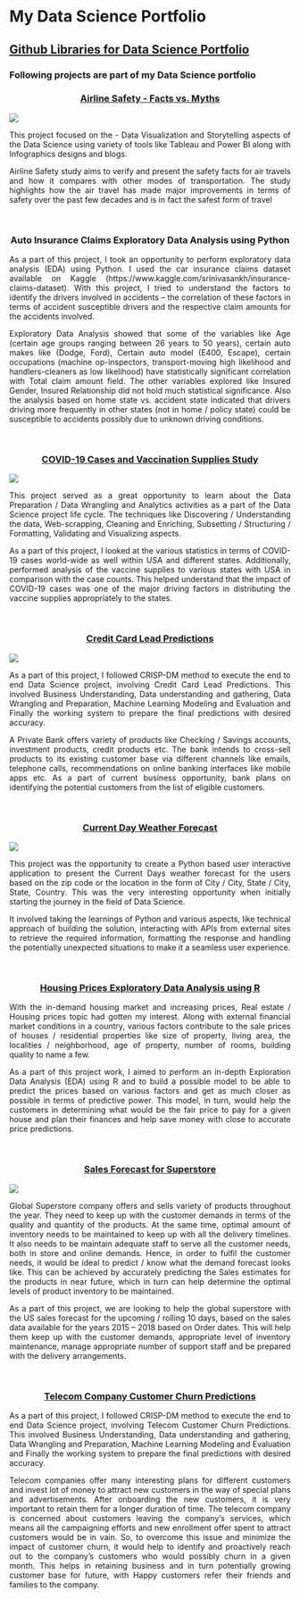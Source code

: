 # My Data Science Portfolio


## [Github Libraries for Data Science Portfolio](https://github.com/pchougule-ms/pchougule-ms/tree/main/Data%20Science%20Portfolio)


### Following projects are part of my Data Science portfolio



<h3 align="center"> <a href="https://github.com/pchougule-ms/pchougule-ms/tree/main/Data%20Science%20Portfolio/Airline%20Safety"> Airline Safety - Facts vs. Myths </a></h3>
<img src="images/AirSafety_flightsafety.org_resource_aviation-safety-network.jpg"/> <br/>

<p align="justify">This project focused on the - Data Visualization and Storytelling aspects of the Data Science using variety of tools like Tableau and Power BI along with Infographics designs and blogs.</p>

<p align="justify">Airline Safety study aims to verify and present the safety facts for air travels and how it compares with other modes of transportation. The study highlights how the air travel has made major improvements in terms of safety over the past few decades and is in fact the safest form of travel</p>

<br/>



<h3 align="center"> Auto Insurance Claims Exploratory Data Analysis using Python </h3>

<p align="justify"> As a part of this project, I took an opportunity to perform exploratory data analysis (EDA) using Python. I used the car insurance claims dataset available on Kaggle (https://www.kaggle.com/srinivasankh/insurance-claims-dataset). With this project, I tried to understand the factors to identify the drivers involved in accidents – the correlation of these factors in terms of accident susceptible drivers and the respective claim amounts for the accidents involved.</p>

<p align="justify">Exploratory Data Analysis showed that some of the variables like Age (certain age groups ranging between 26 years to 50 years), certain auto makes like (Dodge, Ford), Certain auto model (E400, Escape), certain occupations (machine op-inspectors, transport-moving high likelihood and handlers-cleaners as low likelihood) have statistically significant correlation with Total claim amount field. The other variables explored like Insured Gender, Insured Relationship did not hold much statistical significance. Also the analysis based on home state vs. accident state indicated that drivers driving more frequently in other states (not in home / policy state) could be susceptible to accidents possibly due to unknown driving conditions.</p>

<br/>



<h3 align="center"> <a href="https://github.com/pchougule-ms/pchougule-ms/tree/main/Data%20Science%20Portfolio/COVID-19%20Cases%20and%20Vaccination%20supplies%20study"> COVID-19 Cases and Vaccination Supplies Study </a></h3>
<img src="images/covid_vaccine_study_https_www.yalemedicine.org_news_covid-19-vaccine-comparison.jpg"/> <br/>

<p align="justify">This project served as a great opportunity to learn about the Data Preparation / Data Wrangling and Analytics activities as a part of the Data Science project life cycle. The techniques like Discovering / Understanding the data, Web-scrapping, Cleaning and Enriching, Subsetting / Structuring / Formatting, Validating and Visualizing aspects.</p>

<p align="justify">As a part of this project, I looked at the various statistics in terms of COVID-19 cases world-wide as well within USA and different states. Additionally, performed analysis of the vaccine supplies to various states with USA in comparison with the case counts. This helped understand that the impact of COVID-19 cases was one of the major driving factors in distributing the vaccine supplies appropriately to the states.</p>

<br/>



<h3 align="center"> <a href="https://github.com/pchougule-ms/pchougule-ms/tree/main/Data%20Science%20Portfolio/Credit%20Card%20Lead%20Predictions"> Credit Card Lead Predictions </a></h3>
<img src="images/Credit_Card_financialwellness_utah_edublogposts2020Junenewsletter_php.jpg">

<p align="justify">As a part of this project, I followed CRISP-DM method to execute the end to end Data Science project, involving Credit Card Lead Predictions. This involved Business Understanding, Data understanding and gathering, Data Wrangling and Preparation, Machine Learning Modeling and Evaluation and Finally the working system to prepare the final predictions with desired accuracy.</p>

<p align="justify">A Private Bank offers variety of products like Checking / Savings accounts, investment products, credit products etc. The bank intends to cross-sell products to its existing customer base via different channels like emails, telephone calls, recommendations on online banking interfaces like mobile apps etc. As a part of current business opportunity, bank plans on identifying the potential customers from the list of eligible customers. </p>

<br/>



<h3 align="center"><a href="https://github.com/pchougule-ms/pchougule-ms/tree/main/Data%20Science%20Portfolio/Current%20Day%20Weather%20Forecast">Current Day Weather Forecast </a></h3>
<img src="images/weather_image_https_newsonair.gov.in_News_title_Weather-conditions-of-various-places-across-country&id_390362.jpg">

<p align="justify">This project was the opportunity to create a Python based user interactive application to present the Current Days weather forecast for the users based on the zip code or the location in the form of City / City, State / City, State, Country. This was the very interesting opportunity when initially starting the journey in the field of Data Science.</p>

<p align="justify">It involved taking the learnings of Python and various aspects, like technical approach of building the solution, interacting with APIs from external sites to retrieve the required information, formatting the response and handling the potentially unexpected situations to make it a seamless user experience.</p>

<br/>



<h3 align="center"><a href="https://github.com/pchougule-ms/pchougule-ms/tree/main/Data%20Science%20Portfolio/Housing%20Prices%20EDA"> Housing Prices Exploratory Data Analysis using R </a></h3>

<p align="justify">With the in-demand housing market and increasing prices, Real estate / Housing prices topic had gotten my interest. Along with external financial market conditions in a country, various factors contribute to the sale prices of houses / residential properties like size of property, living area, the localities / neighborhood, age of property, number of rooms, building quality to name a few.</p>

<p align="justify">As a part of this project work, I aimed to perform an in-depth Exploration Data Analysis (EDA) using R and to build a possible model to be able to predict the prices based on various factors and get as much closer as possible in terms of predictive power. This model, in turn, would help the customers in determining what would be the fair price to pay for a given house and plan their finances and help save money with close to accurate price predictions.</p>

<br/>


<h3 align="center"><a href="https://github.com/pchougule-ms/pchougule-ms/tree/main/Data%20Science%20Portfolio/Sales%20Forecast%20for%20Superstore"> Sales Forecast for Superstore </a></h3>
<img src="images/Sales-Forecast_https_sopsa.org_articles_the-complete-guide-to-building-a-sales-forecast.jpg">

<p align="justify">Global Superstore company offers and sells variety of products throughout the year. They need to keep up with the customer demands in terms of the quality and quantity of the products. At the same time, optimal amount of inventory needs to be maintained to keep up with all the delivery timelines. It also needs to be maintain adequate staff to serve all the customer needs, both in store and online demands. Hence, in order to fulfil the customer needs, it would be ideal to predict / know what the demand forecast looks like. This can be achieved by accurately predicting the Sales estimates for the products in near future, which in turn can help determine the optimal levels of product inventory to be maintained.</p>

<p align="justify">As a part of this project, we are looking to help the global superstore with the US sales forecast for the upcoming / rolling 10 days, based on the sales data available for the years 2015 – 2018 based on Order dates. This will help them keep up with the customer demands, appropriate level of inventory maintenance, manage appropriate number of support staff and be prepared with the delivery arrangements.</p>

<br/>


<h3 align="center"><a href="https://github.com/pchougule-ms/pchougule-ms/tree/main/Data%20Science%20Portfolio/Telecom%20Company%20Customer%20Churn%20Predictions"> Telecom Company Customer Churn Predictions </a></h3>

<p align="justify">As a part of this project, I followed CRISP-DM method to execute the end to end Data Science project, involving Telecom Customer Churn Predictions. This involved Business Understanding, Data understanding and gathering, Data Wrangling and Preparation, Machine Learning Modeling and Evaluation and Finally the working system to prepare the final predictions with desired accuracy.</p>

<p align="justify">Telecom companies offer many interesting plans for different customers and invest lot of money to attract new customers in the way of special plans and advertisements. After onboarding the new customers, it is very important to retain them for a longer duration of time. The telecom company is concerned about customers leaving the company’s services, which means all the campaigning efforts and new enrollment offer spent to attract customers would be in vain. So, to overcome this issue and minimize the impact of customer churn, it would help to identify and proactively reach out to the company’s customers who would possibly churn in a given month. This helps in retaining business and in turn potentially growing customer base for future, with Happy customers refer their friends and families to the company.</p>

<br/>
